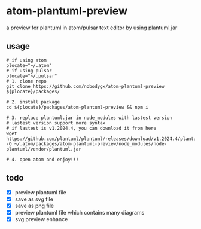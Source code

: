 # atom-plantuml-preview

a preview for plantuml in atom/pulsar text editor by using plantuml.jar

## usage

```shell
# if using atom
plocate="~/.atom"
# if using pulsar
plocate="~/.pulsar"
# 1. clone repo
git clone https://github.com/nobodygx/atom-plantuml-preview ${plocate}/packages/

# 2. install package
cd ${plocate}/packages/atom-plantuml-preview && npm i

# 3. replace plantuml.jar in node_modules with lastest version
# lastest version support more syntax
# if lastest is v1.2024.4, you can download it from here
wget https://github.com/plantuml/plantuml/releases/download/v1.2024.4/plantuml.jar -O ~/.atom/packages/atom-plantuml-preview/node_modules/node-plantuml/vendor/plantuml.jar

# 4. open atom and enjoy!!!
```

## todo

- [x] preview plantuml file
- [x] save as svg file
- [x] save as png file
- [x] preview plantuml file which contains many diagrams
- [x] svg preview enhance
